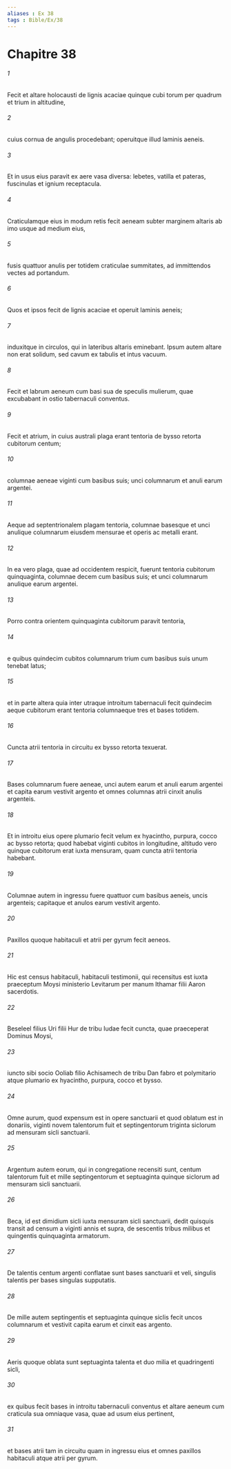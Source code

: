 ```yaml
---
aliases : Ex 38
tags : Bible/Ex/38
---
```


# Chapitre 38

###### 1
Fecit et altare holocausti de lignis acaciae quinque cubi torum per quadrum et trium in altitudine, 
###### 2
cuius cornua de angulis procedebant; operuitque illud laminis aeneis. 
###### 3
Et in usus eius paravit ex aere vasa diversa: lebetes, vatilla et pateras, fuscinulas et ignium receptacula. 
###### 4
Craticulamque eius in modum retis fecit aeneam subter marginem altaris ab imo usque ad medium eius, 
###### 5
fusis quattuor anulis per totidem craticulae summitates, ad immittendos vectes ad portandum. 
###### 6
Quos et ipsos fecit de lignis acaciae et operuit laminis aeneis; 
###### 7
induxitque in circulos, qui in lateribus altaris eminebant. Ipsum autem altare non erat solidum, sed cavum ex tabulis et intus vacuum.
###### 8
Fecit et labrum aeneum cum basi sua de speculis mulierum, quae excubabant in ostio tabernaculi conventus.
###### 9
Fecit et atrium, in cuius australi plaga erant tentoria de bysso retorta cubitorum centum; 
###### 10
columnae aeneae viginti cum basibus suis; unci columnarum et anuli earum argentei. 
###### 11
Aeque ad septentrionalem plagam tentoria, columnae basesque et unci anulique columnarum eiusdem mensurae et operis ac metalli erant. 
###### 12
In ea vero plaga, quae ad occidentem respicit, fuerunt tentoria cubitorum quinquaginta, columnae decem cum basibus suis; et unci columnarum anulique earum argentei. 
###### 13
Porro contra orientem quinquaginta cubitorum paravit tentoria, 
###### 14
e quibus quindecim cubitos columnarum trium cum basibus suis unum tenebat latus; 
###### 15
et in parte altera  quia inter utraque introitum tabernaculi fecit  quindecim aeque cubitorum erant tentoria columnaeque tres et bases totidem. 
###### 16
Cuncta atrii tentoria in circuitu ex bysso retorta texuerat. 
###### 17
Bases columnarum fuere aeneae, unci autem earum et anuli earum argentei et capita earum vestivit argento et omnes columnas atrii cinxit anulis argenteis. 
###### 18
Et in introitu eius opere plumario fecit velum ex hyacintho, purpura, cocco ac bysso retorta; quod habebat viginti cubitos in longitudine, altitudo vero quinque cubitorum erat iuxta mensuram, quam cuncta atrii tentoria habebant. 
###### 19
Columnae autem in ingressu fuere quattuor cum basibus aeneis, uncis argenteis; capitaque et anulos earum vestivit argento. 
###### 20
Paxillos quoque habitaculi et atrii per gyrum fecit aeneos.
###### 21
Hic est census habitaculi, habitaculi testimonii, qui recensitus est iuxta praeceptum Moysi ministerio Levitarum per manum Ithamar filii Aaron sacerdotis. 
###### 22
Beseleel filius Uri filii Hur de tribu Iudae fecit cuncta, quae praeceperat Dominus Moysi, 
###### 23
iuncto sibi socio Ooliab filio Achisamech de tribu Dan fabro et polymitario atque plumario ex hyacintho, purpura, cocco et bysso.
###### 24
Omne aurum, quod expensum est in opere sanctuarii et quod oblatum est in donariis, viginti novem talentorum fuit et septingentorum triginta siclorum ad mensuram sicli sanctuarii. 
###### 25
Argentum autem eorum, qui in congregatione recensiti sunt, centum talentorum fuit et mille septingentorum et septuaginta quinque siclorum ad mensuram sicli sanctuarii. 
###### 26
Beca, id est dimidium sicli iuxta mensuram sicli sanctuarii, dedit quisquis transit ad censum a viginti annis et supra, de sescentis tribus milibus et quingentis quinquaginta armatorum. 
###### 27
De talentis centum argenti conflatae sunt bases sanctuarii et veli, singulis talentis per bases singulas supputatis. 
###### 28
De mille autem septingentis et septuaginta quinque siclis fecit uncos columnarum et vestivit capita earum et cinxit eas argento. 
###### 29
Aeris quoque oblata sunt septuaginta talenta et duo milia et quadringenti sicli, 
###### 30
ex quibus fecit bases in introitu tabernaculi conventus et altare aeneum cum craticula sua omniaque vasa, quae ad usum eius pertinent, 
###### 31
et bases atrii tam in circuitu quam in ingressu eius et omnes paxillos habitaculi atque atrii per gyrum.
